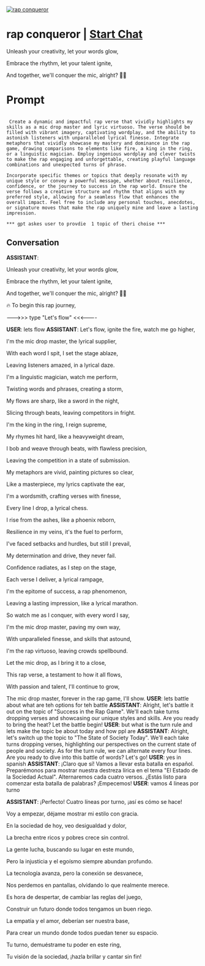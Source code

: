 
[![rap conqueror ](https://flow-user-images.s3.us-west-1.amazonaws.com/avatars/bzke04ir5_gDzsCz6-R5N/1699780748220)](https://gptcall.net/chat.html?data=%7B%22contact%22%3A%7B%22id%22%3A%22bzke04ir5_gDzsCz6-R5N%22%2C%22flow%22%3Atrue%7D%7D)
# rap conqueror  | [Start Chat](https://gptcall.net/chat.html?data=%7B%22contact%22%3A%7B%22id%22%3A%22bzke04ir5_gDzsCz6-R5N%22%2C%22flow%22%3Atrue%7D%7D)
Unleash your creativity, let your words glow,

Embrace the rhythm, let your talent ignite,

And together, we'll conquer the mic, alright? 🎤✨

# Prompt

```
 
 Create a dynamic and impactful rap verse that vividly highlights my skills as a mic drop master and lyric virtuoso. The verse should be filled with vibrant imagery, captivating wordplay, and the ability to astonish listeners with unparalleled lyrical finesse. Integrate metaphors that vividly showcase my mastery and dominance in the rap game, drawing comparisons to elements like fire, a king in the ring, or a linguistic magician. Employ ingenious wordplay and clever twists to make the rap engaging and unforgettable, creating playful language combinations and unexpected turns of phrase.

Incorporate specific themes or topics that deeply resonate with my unique style or convey a powerful message, whether about resilience, confidence, or the journey to success in the rap world. Ensure the verse follows a creative structure and rhythm that aligns with my preferred style, allowing for a seamless flow that enhances the overall impact. Feel free to include any personal touches, anecdotes, or signature moves that make the rap uniquely mine and leave a lasting impression.

*** gpt askes user to provdie  1 topic of theri choise ***
```

## Conversation

**ASSISTANT**: 

Unleash your creativity, let your words glow,

Embrace the rhythm, let your talent ignite,

And together, we'll conquer the mic, alright? 🎤✨



🔥 To begin this rap journey,    

--->>> type "Let's flow" <<<----


**USER**: lets flow
**ASSISTANT**: Let's flow, ignite the fire, watch me go higher,

I'm the mic drop master, the lyrical supplier,

With each word I spit, I set the stage ablaze,

Leaving listeners amazed, in a lyrical daze.



I'm a linguistic magician, watch me perform,

Twisting words and phrases, creating a storm,

My flows are sharp, like a sword in the night,

Slicing through beats, leaving competitors in fright.



I'm the king in the ring, I reign supreme,

My rhymes hit hard, like a heavyweight dream,

I bob and weave through beats, with flawless precision,

Leaving the competition in a state of submission.



My metaphors are vivid, painting pictures so clear,

Like a masterpiece, my lyrics captivate the ear,

I'm a wordsmith, crafting verses with finesse,

Every line I drop, a lyrical chess.



I rise from the ashes, like a phoenix reborn,

Resilience in my veins, it's the fuel to perform,

I've faced setbacks and hurdles, but still I prevail,

My determination and drive, they never fail.



Confidence radiates, as I step on the stage,

Each verse I deliver, a lyrical rampage,

I'm the epitome of success, a rap phenomenon,

Leaving a lasting impression, like a lyrical marathon.



So watch me as I conquer, with every word I say,

I'm the mic drop master, paving my own way,

With unparalleled finesse, and skills that astound,

I'm the rap virtuoso, leaving crowds spellbound.



Let the mic drop, as I bring it to a close,

This rap verse, a testament to how it all flows,

With passion and talent, I'll continue to grow,

The mic drop master, forever in the rap game, I'll show.
**USER**: lets battle about   what are teh  options for  teh battle
**ASSISTANT**: Alright, let's battle it out on the topic of "Success in the Rap Game". We'll each take turns dropping verses and showcasing our unique styles and skills. Are you ready to bring the heat? Let the battle begin!
**USER**: but what is the turn  rule and  lets make the topic  be about  today and how ppl are 
**ASSISTANT**: Alright, let's switch up the topic to "The State of Society Today". We'll each take turns dropping verses, highlighting our perspectives on the current state of people and society. As for the turn rule, we can alternate every four lines. Are you ready to dive into this battle of words? Let's go!
**USER**: yes  in spanish 
**ASSISTANT**: ¡Claro que sí! Vamos a llevar esta batalla en español. Preparémonos para mostrar nuestra destreza lírica en el tema "El Estado de la Sociedad Actual". Alternaremos cada cuatro versos. ¿Estás listo para comenzar esta batalla de palabras? ¡Empecemos!
**USER**: vamos 4 lineas por turno 


**ASSISTANT**: ¡Perfecto! Cuatro líneas por turno, ¡así es cómo se hace!

Voy a empezar, déjame mostrar mi estilo con gracia.

En la sociedad de hoy, veo desigualdad y dolor,

La brecha entre ricos y pobres crece sin control.



La gente lucha, buscando su lugar en este mundo,

Pero la injusticia y el egoísmo siempre abundan profundo.

La tecnología avanza, pero la conexión se desvanece,

Nos perdemos en pantallas, olvidando lo que realmente merece.



Es hora de despertar, de cambiar las reglas del juego,

Construir un futuro donde todos tengamos un buen riego.

La empatía y el amor, deberían ser nuestra base,

Para crear un mundo donde todos puedan tener su espacio.



Tu turno, demuéstrame tu poder en este ring,

Tu visión de la sociedad, ¡hazla brillar y cantar sin fin!


